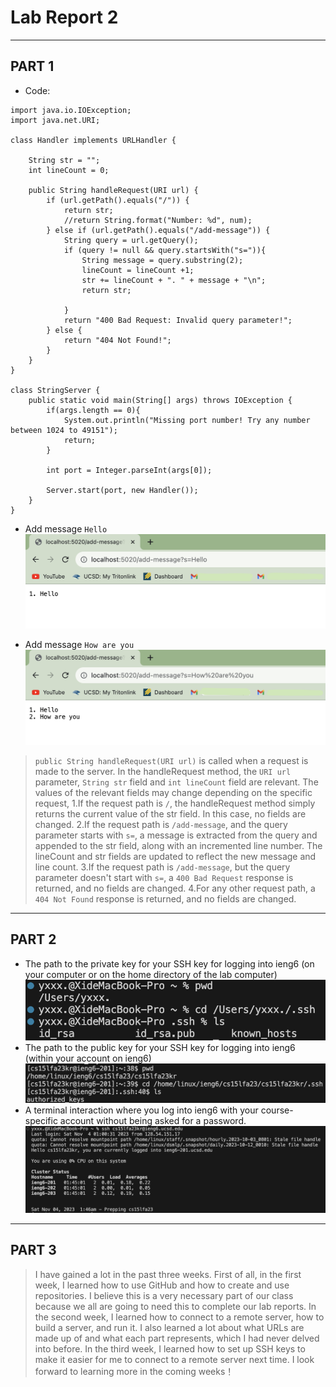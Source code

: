 # Lab Report 2
---
## PART 1

- Code:
```
import java.io.IOException;
import java.net.URI;

class Handler implements URLHandler {
    
    String str = "";
    int lineCount = 0;

    public String handleRequest(URI url) {
        if (url.getPath().equals("/")) {
            return str;
            //return String.format("Number: %d", num);
        } else if (url.getPath().equals("/add-message")) {
            String query = url.getQuery();
            if (query != null && query.startsWith("s=")){
                String message = query.substring(2);
                lineCount = lineCount +1;
                str += lineCount + ". " + message + "\n";
                return str;
                
            }
            return "400 Bad Request: Invalid query parameter!";
        } else {
            return "404 Not Found!";
        }
    }
}

class StringServer {
    public static void main(String[] args) throws IOException {
        if(args.length == 0){
            System.out.println("Missing port number! Try any number between 1024 to 49151");
            return;
        }

        int port = Integer.parseInt(args[0]);

        Server.start(port, new Handler());
    }
}
```








- Add message `Hello`
  ![](Screenshot/Hello.png)

- Add message `How are you`
  ![](Screenshot/Howareyou.png)

> `public String handleRequest(URI url)` is called when a request is made to the server. In the handleRequest method, the `URI url` parameter, `String str` field and `int lineCount` field are relevant. The values of the relevant fields may change depending on the specific request, 1.If the request path is `/`, the handleRequest method simply returns the current value of the str field. In this case, no fields are changed. 2.If the request path is `/add-message`, and the query parameter starts with `s=`, a message is extracted from the query and appended to the str field, along with an incremented line number. The lineCount and str fields are updated to reflect the new message and line count. 3.If the request path is `/add-message`, but the query parameter doesn't start with `s=`, a `400 Bad Request` response is returned, and no fields are changed. 4.For any other request path, a `404 Not Found` response is returned, and no fields are changed.

---
## PART 2
- The path to the private key for your SSH key for logging into ieng6 (on your computer or on the home directory of the lab computer)
  ![](Screenshot/privatekey.png)
- The path to the public key for your SSH key for logging into ieng6 (within your account on ieng6)
  ![](Screenshot/publickey.png)
- A terminal interaction where you log into ieng6 with your course-specific account without being asked for a password.
  ![](Screenshot/loginWithoutPassword.png)
  
---
## PART 3
> I have gained a lot in the past three weeks. First of all, in the first week, I learned how to use GitHub and how to create and use repositories. I believe this is a very necessary part of our class because we all are going to need this to complete our lab reports. In the second week, I learned how to connect to a remote server, how to build a server, and run it. I also learned a lot about what URLs are made up of and what each part represents, which I had never delved into before. In the third week, I learned how to set up SSH keys to make it easier for me to connect to a remote server next time. I look forward to learning more in the coming weeks！
